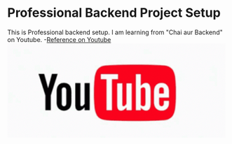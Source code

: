 # Professional Backend Project Setup

This is Professional backend setup. I am learning from "Chai aur Backend" on Youtube.
-[Reference on Youtube![Chai Aur Code](image.png)](https://www.youtube.com/watch?v=9B4CvtzXRpc&list=PLu71SKxNbfoBGh_8p_NS-ZAh6v7HhYqHW&index=8)